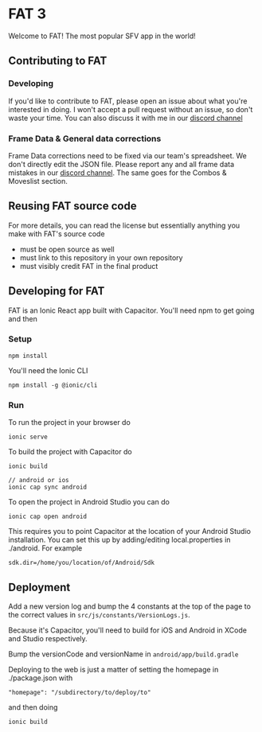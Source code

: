 # FAT 3
Welcome to FAT! The most popular SFV app in the world!
  
## Contributing to FAT

### Developing
If you'd like to contribute to FAT, please open an issue about what you're interested in doing. I won't accept a pull request without an issue, so don't waste your time. You can also discuss it with me in our [discord channel](https://discord.gg/BfrCaHKU5J)

### Frame Data & General data corrections
Frame Data corrections need to be fixed via our team's spreadsheet. We don't directly edit the JSON file. Please report any and all frame data mistakes in our [discord channel](https://discord.gg/9BK8hHS). The same goes for the Combos & Moveslist section.


## Reusing FAT source code
For more details, you can read the license but essentially anything you make with FAT's source code
- must be open source as well
- must link to this repository in your own repository
- must visibly credit FAT in the final product 

## Developing for FAT
FAT is an Ionic React app built with Capacitor. You'll need npm to get going and then

### Setup
```
npm install
```
You'll need the Ionic CLI
```
npm install -g @ionic/cli
```

### Run
To run the project in your browser do
```
ionic serve
```
To build the project with Capacitor do
```
ionic build

// android or ios
ionic cap sync android
```
To open the project in Android Studio you can do
```
ionic cap open android
```
This requires you to point Capacitor at the location of your Android Studio installation. You can set this up by adding/editing local.properties in ./android. For example
```
sdk.dir=/home/you/location/of/Android/Sdk
```

## Deployment
Add a new version log and bump the 4 constants at the top of the page to the correct values in ```src/js/constants/VersionLogs.js```.

Because it's Capacitor, you'll need to build for iOS and Android in XCode and Studio respectively.

Bump the versionCode and versionName in ```android/app/build.gradle```

Deploying to the web is just a matter of setting the homepage in ./package.json with
```
"homepage": "/subdirectory/to/deploy/to"
```
and then doing
```
ionic build
```
